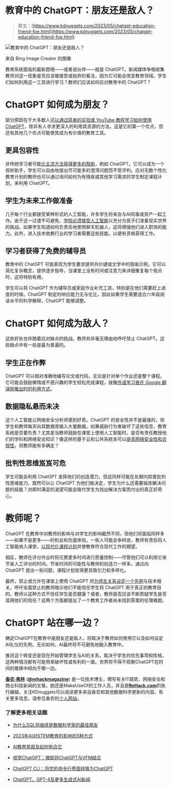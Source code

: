 # 教育中的 ChatGPT：朋友还是敌人？

> 原文：[https://www.kdnuggets.com/2023/05/chatgpt-education-friend-foe.html](https://www.kdnuggets.com/2023/05/chatgpt-education-friend-foe.html)

![教育中的 ChatGPT：朋友还是敌人？](../Images/96a0457cdc6a9e325ae1eed289cace2d.png)

来自 Bing Image Creator 的图像

教育系统面临的最新困境——或者说伙伴——就是 ChatGPT。新闻媒体争相收集教师对这一现象是否应该被接受或抛弃的看法，因为它可能会改变教育领域。学生们如何利用这一工具进行学习？教师们应该如何应对教育中的 ChatGPT？

# ChatGPT 如何成为朋友？

部分原因在于大多数人[可以通过简单的实验或 YouTube 教程学习如何使用 ChatGPT](/2023/02/chatgpt-beginners.html)，除非有人寻求更深入的利用其资源的方法。这是它的第一个优点，但还有其他几个优点可能使其成为有价值的教育工具。

## **更具包容性**

非传统学习者可能[比主流方法获得更多的帮助](/2023/04/5-ways-ai-impacting-stem-education-2023.html)，例如 ChatGPT。它可以成为一个视听助手，学生可以自由地提出尽可能多的澄清问题而不受评判。应对无数个性化教育计划的教师也可以通过询问如何为有残疾或其他学习需求的学生制定课程计划，来利用 ChatGPT。

## **学生为未来工作做准备**

几乎每个行业都接受某种形式的人工智能，许多学生将来会与AI同事或资产一起工作。由于这一过渡不可避免，[学校必须接受人工智能](https://www.prnewswire.com/news-releases/5-reasons-why-you-should-embrace-artificial-intelligence-301035463.html)以充分为孩子们准备现实世界的挑战。如果学生知道如何负责任地使用聊天机器人，这将增强他们进入职场的能力。此外，进入技术依赖行业的学习者需要这些技能，以便有资格获得工作。

## **学习者获得了免费的辅导员**

教育中的 ChatGPT 可能表现为学生要求提供共价键或文学中的隐喻示例。它可以简化复杂概念，提供逐步指导，当课堂上没有时间或注意力来详细重复每个观点时，这将特别有用。

学生可以将 ChatGPT 作为辅导员或家庭作业补充工具，特别是在他们需要赶上进度的时候。ChatGPT 制定的响应能力无与伦比，因此如果学生需要适合六年级阅读水平的科学解释，ChatGPT 能够调整。

# ChatGPT 如何成为敌人？

这些好处也伴随着应对缺点的挑战。教师并非毫无理由地呼吁禁止 ChatGPT。这些缺点中有一些是最为普遍的。

## **学生正在作弊**

ChatGPT 可以相对准确地编写论文或代码，无论是针对单个作业还是整个课程。它可能会鼓励懒惰或不感兴趣的学生轻松完成课程，就像[外语学习者在 Google 翻译刚推出时的利用方式](https://www.thecrimson.com/article/2023/2/23/chatgpt-scrut/)。

## **数据隐私悬而未决**

这个人工智能让网络安全分析师感到好奇。ChatGPT 的安全性并不是最强的，但学生和教师每天向其数据库输入大量数据。如果威胁行为者破坏了这些信息，教育系统是否要负责？尤其是当教师鼓励在课堂上使用人工智能时，是否有责任教授他们的学科和网络安全知识？像这样的基于云和公共系统本可以[提高网络安全性和合规性](https://www.box.com/resources/what-is-cloud-security)，但教师能有多确定？

## **批判性思维岌岌可危**

学生可能会利用 ChatGPT 发挥他们的创造潜力，但这同样可能在长期内损害批判性思维能力。既然可以让 ChatGPT 为他们做决定，学生为什么还需要锻炼解决问题的技能？对即时满足的渴望可能会取代学生为找出解决方案而付出的真正好奇心。

# 教师呢？

ChatGPT 在教育中对教师的影响与对学生的影响截然不同，但他们将面临同样多——如果不是更多——的机会和负面体验。一些人可能会争辩说，教师有责任将人工智能纳入课堂，[以现代化课程计划](https://www.nytimes.com/2023/01/12/technology/chatgpt-schools-teachers.html)并使教育符合现代工作的期望。

相反，教师在评分作业时将花费更多时间进行质量控制——尽管他们可以利用它来节省人工评分的时间。节省时间的可能性与教师的创造力一样多。通过向 ChatGPT 提出一些问题，课程计划变得更具吸引力和多样化。

最终，禁止或允许在课堂上使用 ChatGPT 将[为师生关系设定一个先例](https://www.usatoday.com/story/news/education/2023/01/30/chatgpt-going-banned-teachers-sound-alarm-new-ai-tech/11069593002/)与技术相关。呼吁全面禁止的教师暗示他们不能信任学生将 ChatGPT 用于真正的教育目的。教师以这种方式不信任学生是否健康？或者，教师是否应该不断质疑学生是否滥用他们的信任？这两个方面都提出了一个教育工作者尚未找到答案的伦理难题。

# ChatGPT 站在哪一边？

确定ChatGPT在教育中是朋友还是敌人，将取决于教师如何使用它以及如何设定AI礼仪的先例。无论如何，AI最终将不可避免地融入教育中。

推迟这个转变还是现在开始管理学生与AI的关系，取决于学生的优先事项和性格，这两种情况都有可能带来破坏性或有利的一面。世界将不得不观察ChatGPT在时间的推移中倾向于哪一边。

**[香农·弗林](https://www.linkedin.com/in/shannon-flynn-8972a61b2/)** (**[@rehackmagazine](https://twitter.com/rehackmagazine)**) 是一位技术博主，撰写有关IT趋势、网络安全和商业科技新闻的文章。她还是MakeUseOf的工作人员，并且是[**ReHack.com**](https://rehack.com/)的执行编辑。关注KDnuggets可以阅读更多来自香农和其他数据科学更新的内容。有关更多信息，请参见香农的[个人网站](https://shannonlflynn.com/)。

### 了解更多相关话题

+   [为什么SQL将继续是数据科学家的最佳朋友](https://www.kdnuggets.com/2022/07/sql-remain-data-scientist-best-friend.html)

+   [2023年AI对STEM教育的影响的5种方式](https://www.kdnuggets.com/2023/04/5-ways-ai-impacting-stem-education-2023.html)

+   [AI教育差距及如何弥合它](https://www.kdnuggets.com/2022/11/ai-education-gap-close.html)

+   [视觉ChatGPT：微软将ChatGPT与VFM结合](https://www.kdnuggets.com/2023/03/visual-chatgpt-microsoft-combine-chatgpt-vfms.html)

+   [ChatGPT CLI：将您的命令行界面转换为ChatGPT](https://www.kdnuggets.com/2023/07/chatgpt-cli-transform-commandline-interface-chatgpt.html)

+   [ChatGPT、GPT-4及更多生成式AI新闻](https://www.kdnuggets.com/2023/02/chatgpt-gpt4-generative-ai-news.html)
